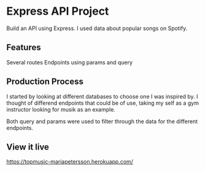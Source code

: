 # Express API Project

Build an API using Express. I used data about popular songs on Spotify.

## Features

Several routes
Endpoints using params and query

## Production Process

I started by looking at different databases to choose one I was inspired by. I thought of differend endpoints that could be of use, taking my self as a gym instructor looking for musik as an example.

Both query and params were used to filter through the data for the different endpoints.

## View it live

https://topmusic-mariapetersson.herokuapp.com/

